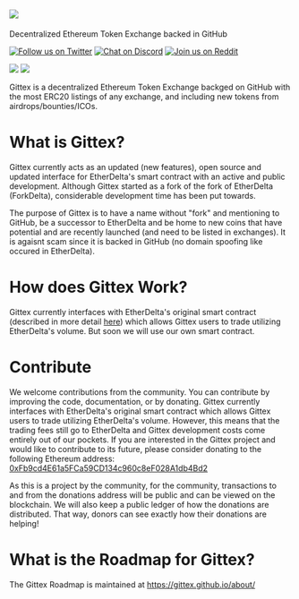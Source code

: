 # <img src="https://gittex.github.io/images/title.png"/>
Decentralized Ethereum Token Exchange backed in GitHub

[![Follow us on Twitter](https://img.shields.io/twitter/follow/GittexOfficial.svg?style=social&label=Follow)](https://twitter.com/GittexOfficial)
[![Chat on Discord](https://img.shields.io/discord/436298947968106496.svg)](https://discord.gg/fJFyjHv)
[![Join us on Reddit](https://img.shields.io/badge/reddit-Gittex-red.svg)](https://www.reddit.com/r/Gittex)

<a href="https://plasnerd.github.io/PEHTML/" target="blank"><img src="https://img.shields.io/badge/built%20with-PEHTML%20(v2)-295596.svg"></a>
<a href="https://plasnerd.github.io/Framework.js/" target="blank"><img src="https://img.shields.io/badge/built%20in-Framework.js%20(r1)-00A185.svg"></a>

Gittex is a decentralized Ethereum Token Exchange backged on GitHub with the most ERC20 listings of any exchange, and including new tokens from airdrops/bounties/ICOs.


# What is Gittex?
Gittex currently acts as an updated (new features), open source and updated interface for EtherDelta's smart contract with an active and public development. Although Gittex started as a fork of the fork of EtherDelta (ForkDelta), considerable development time has been put towards.

The purpose of Gittex is to have a name without "fork" and mentioning to GitHub, be a successor to EtherDelta and be home to new coins that have potential and are recently launched (and need to be listed in exchanges). It is agaisnt scam since it is backed in GitHub (no domain spoofing like occured in EtherDelta).


# How does Gittex Work?
Gittex currently interfaces with EtherDelta's original smart contract (described in more detail [here](https://www.reddit.com/r/EtherDelta/comments/6kdiyl/smart_contract_overview/)) which allows Gittex users to trade utilizing EtherDelta's volume. But soon we will use our own smart contract.


# Contribute
We welcome contributions from the community. You can contribute by improving the code, documentation, or by donating. 
Gittex currently interfaces with EtherDelta's original smart contract which allows Gittex users to trade utilizing EtherDelta's volume. However, this means that the trading fees still go to EtherDelta and Gittex development costs come entirely out of our pockets. If you are interested in the Gittex project and would like to contribute to its future, please consider donating to the following Ethereum address: <a href="https://etherscan.io/address/0xFb9cd4E61a5FCa59CD134c960c8eF028A1db4Bd2">0xFb9cd4E61a5FCa59CD134c960c8eF028A1db4Bd2</a>
 
As this is a project by the community, for the community, transactions to and from the donations address will be public and can be viewed on the blockchain. We will also keep a public ledger of how the donations are distributed. That way, donors can see exactly how their donations are helping!


# What is the Roadmap for Gittex?
The Gittex Roadmap is maintained at https://gittex.github.io/about/
